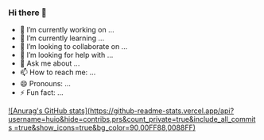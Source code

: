 ### Hi there 👋

<!--
**huio/huio** is a ✨ _special_ ✨ repository because its `README.md` (this file) appears on your GitHub profile.

Here are some ideas to get you started:
-->
- 🔭 I’m currently working on ...
- 🌱 I’m currently learning ...
- 👯 I’m looking to collaborate on ...
- 🤔 I’m looking for help with ...
- 💬 Ask me about ...
- 📫 How to reach me: ...
- 😄 Pronouns: ...
- ⚡ Fun fact: ...

[![Anurag's GitHub stats](https://github-readme-stats.vercel.app/api?username=huio&hide=contribs,prs&count_private=true&include_all_commits =true&show_icons=true&bg_color=90,00FF88,0088FF)](https://github.com/anuraghazra/github-readme-stats)
